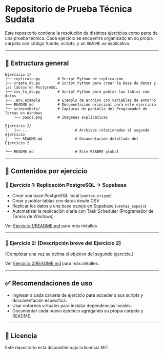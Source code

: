 # Repositorio de Prueba Técnica Sudata

Este repositorio contiene la resolución de distintos ejercicios como parte de una prueba técnica. Cada ejercicio se encuentra organizado en su propia carpeta con código fuente, scripts, y un `README.md` explicativo.

---

## 📁 Estructura general

```text
Ejercicio 1/
├── replicate.py        # Script Python de replicación
├── create_db.py        # Script Python para crear la base de datos y las tablas en PostgreSQL
├── csv_to_db.py        # Script Python para poblar las tablas con datos
├── .env.example        # Ejemplo de archivo con variables de entorno
├── README.md           # Documentación principal para este ejercicio
└── screenshots/        # Capturas de pantalla del Programador de Tareas en Windows
    └── pasos.png       # Imagenes explicativas

Ejercicio 2/
│   ├── ...                     # Archivos relacionados al segundo ejercicio
│   └── README.md               # Documentación detallada del Ejercicio 2

└── README.md                   # Este README global
```

---

## 📌 Contenidos por ejercicio

### 🔹 Ejercicio 1: Replicación PostgreSQL → Supabase

* Crear una base PostgreSQL local (`ventas_origen`)
* Crear y poblar tablas con datos desde CSV
* Replicar los datos a una base espejo en Supabase (`ventas_espejo`)
* Automatizar la replicación diaria con Task Scheduler (Programador de Tareas de Windows)

Ver [Ejercicio 1/README.md](Ejercicio%201/README.md) para más detalles.

---

### 🔹 Ejercicio 2: \[Descripción breve del Ejercicio 2]

(Completar una vez se defina el objetivo del segundo ejercicio.)

Ver [Ejercicio 2/README.md](Ejercicio%202/README.md) para más detalles.

---

## ✅ Recomendaciones de uso

* Ingresar a cada carpeta de ejercicio para acceder a sus scripts y documentación específica.
* Usar entornos virtuales para instalar dependencias locales.
* Documentar cada nuevo ejercicio agregando su propia carpeta y README.

---

## 📄 Licencia

Este repositorio está disponible bajo la licencia MIT.
